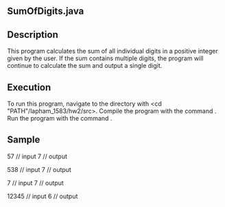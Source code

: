 ## SumOfDigits.java

## Description

This program calculates the sum of all individual digits in a positive integer given by the user. If the sum contains multiple digits, the program will continue to calculate the sum and output a single digit. 

## Execution

To run this program, navigate to the directory with <cd "PATH"/lapham_1583/hw2/src>.
Compile the program with the command <javac SumOfDigits.java>.
Run the program with the command <java SumOfDigits>.

## Sample

57      // input
7       // output

538     // input
7       // output

7       // input
7       // output

12345   // input
6       // output